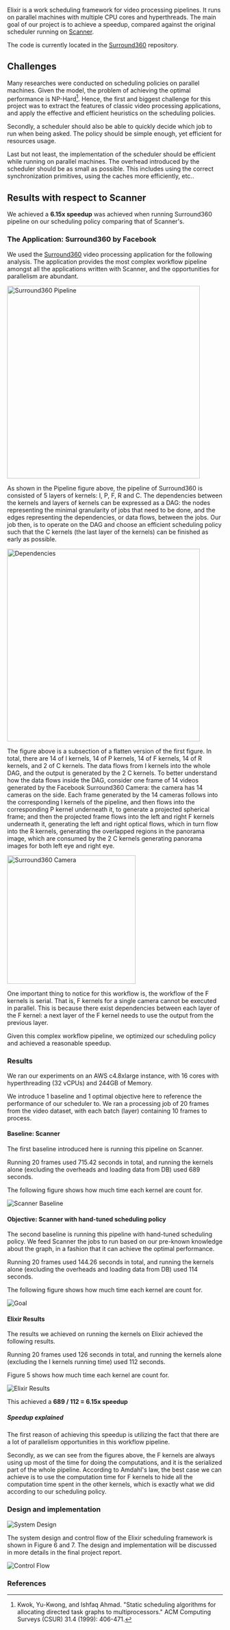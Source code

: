 Elixir is a work scheduling framework for video processing pipelines. It runs on parallel machines with multiple CPU cores and hyperthreads. The main goal of our project is to achieve a speedup, compared against the original scheduler running on [Scanner](https://github.com/scanner-research/scanner).

The code is currently located in the [Surround360](https://github.com/albusshin/Surround360) repository.

## Challenges

Many researches were conducted on scheduling policies on parallel machines. Given the model, the problem of achieving the optimal performance is NP-Hard[^1]. Hence, the first and biggest challenge for this project was to extract the features of classic video processing applications, and apply the effective and efficient heuristics on the scheduling policies.

Secondly, a scheduler should also be able to quickly decide which job to run when being asked. The policy should be simple enough, yet efficient for resources usage.

Last but not least, the implementation of the scheduler should be efficient while running on parallel machines. The overhead introduced by the scheduler should be as small as possible. This includes using the correct synchronization primitives, using the caches more efficiently, etc..

## Results with respect to Scanner

We achieved a **6.15x speedup** was achieved when running Surround360 pipeline on our scheduling policy comparing that of Scanner's.

### The Application: Surround360 by Facebook
We used the [Surround360](https://github.com/albusshin/Surround360) video processing application for the following analysis. The application provides the most complex workflow pipeline amongst all the applications written with Scanner, and the opportunities for parallelism are abundant.

<img src="i/data-flow.png" width="450" alt="Surround360 Pipeline"/>

As shown in the Pipeline figure above, the pipeline of Surround360 is consisted of 5 layers of kernels: I, P, F, R and C. The dependencies between the kernels and layers of kernels can be expressed as a DAG: the nodes representing the minimal granularity of jobs that need to be done, and the edges representing the dependencies, or data flows, between the jobs. Our job then, is to operate on the DAG and choose an efficient scheduling policy such that the C kernels (the last layer of the kernels) can be finished as early as possible.

<img src="i/dependency.png" width="450" alt="Dependencies" />

The figure above is a subsection of a flatten version of the first figure. In total, there are 14 of I kernels, 14 of P kernels, 14 of F kernels, 14 of R kernels, and 2 of C kernels. The data flows from I kernels into the whole DAG, and the output is generated by the 2 C kernels. To better understand how the data flows inside the DAG, consider one frame of 14 videos generated by the Facebook Surround360 Camera: the camera has 14 cameras on the side. Each frame generated by the 14 cameras follows into the corresponding I kernels of the pipeline, and then flows into the corresponding P kernel underneath it, to generate a projected spherical frame; and then the projected frame flows into the left and right F kernels underneath it, generating the left and right optical flows, which in turn flow into the R kernels, generating the overlapped regions in the panorama image, which are consumed by the 2 C kernels generating panorama images for both left eye and right eye.

<img src="i/camera.png" width="300" alt="Surround360 Camera" />

One important thing to notice for this workflow is, the workflow of the F kernels is serial. That is, F kernels for a single camera cannot be executed in parallel. This is because there exist dependencies between each layer of the F kernel: a next layer of the F kernel needs to use the output from the previous layer.

Given this complex workflow pipeline, we optimized our scheduling policy and achieved a reasonable speedup.

### Results

We ran our experiments on an AWS c4.8xlarge instance, with 16 cores with hyperthreading (32 vCPUs) and 244GB of Memory.

We introduce 1 baseline and 1 optimal objective here to reference the performance of our scheduler to. We ran a processing job of 20 frames from the video dataset, with each batch (layer) containing 10 frames to process.

#### Baseline: Scanner

The first baseline introduced here is running this pipeline on Scanner.

Running 20 frames used 715.42 seconds in total, and running the kernels alone (excluding the overheads and loading data from DB) used 689 seconds.

The following figure shows how much time each kernel are count for.

<img src="i/fused-4.png" alt="Scanner Baseline" />

#### Objective: Scanner with hand-tuned scheduling policy

The second baseline is running this pipeline with hand-tuned scheduling policy. We feed Scanner the jobs to run based on our pre-known knowledge about the graph, in a fashion that it can achieve the optimal performance.

Running 20 frames used 144.26 seconds in total, and running the kernels alone (excluding the overheads and loading data from DB) used 114 seconds.

The following figure shows how much time each kernel are count for.

<img src="i/fused-3.png" alt="Goal" />

#### Elixir Results

The results we achieved on running the kernels on Elixir achieved the following results.

Running 20 frames used 126 seconds in total, and running the kernels alone (excluding the I kernels running time) used 112 seconds.

Figure 5 shows how much time each kernel are count for.

<img src="i/elixir-20.png" alt="Elixir Results" />

This achieved a **689 / 112 = 6.15x speedup**

##### Speedup explained

The first reason of achieving this speedup is utilizing the fact that there are a lot of parallelism opportunities in this workflow pipeline.

Secondly, as we can see from the figures above, the F kernels are always using up most of the time for doing the computations, and it is the serialized part of the whole pipeline. According to Amdahl's law, the best case we can achieve is to use the computation time for F kernels to hide all the computation time spent in the other kernels, which is exactly what we did according to our scheduling policy.

### Design and implementation

<img src="i/system-design.png" alt="System Design" />

The system design and control flow of the Elixir scheduling framework is shown in Figure 6 and 7. The design and implementation will be discussed in more details in the final project report.

<img src="i/control-flow.png" alt="Control Flow" />

### References

[^1]: Kwok, Yu-Kwong, and Ishfaq Ahmad. "Static scheduling algorithms for allocating directed task graphs to multiprocessors." ACM Computing Surveys (CSUR) 31.4 (1999): 406-471.

